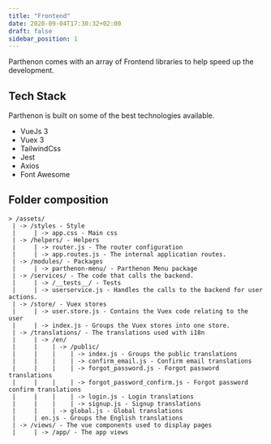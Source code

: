 ```yaml
---
title: "Frontend"
date: 2020-09-04T17:30:32+02:00
draft: false
sidebar_position: 1
---
```

Parthenon comes with an array of Frontend libraries to help speed up the development.

## Tech Stack

Parthenon is built on some of the best technologies available.

* VueJs 3
* Vuex 3
* TailwindCss
* Jest
* Axios
* Font Awesome

## Folder composition

```
> /assets/
 | -> /styles - Style
 |     | -> app.css - Main css
 | -> /helpers/ - Helpers
 |     | -> router.js - The router configuration
 |     | -> app.routes.js - The internal application routes.
 | -> /modules/ - Packages
 |     | -> parthenon-menu/ - Parthenon Menu package
 | -> /services/ - The code that calls the backend.
 |     | -> /__tests__/ - Tests
 |     | -> userservice.js - Handles the calls to the backend for user actions.
 | -> /store/ - Vuex stores
 |     | -> user.store.js - Contains the Vuex code relating to the user
 |     | -> index.js - Groups the Vuex stores into one store.
 | -> /translations/ - The translations used with i18n
 |     | -> /en/
 |     |    | -> /public/
 |     |    |    | -> index.js - Groups the public translations
 |     |    |    | -> confirm_email.js - Confirm email translations
 |     |    |    | -> forgot_password.js - Forgot password translations
 |     |    |    | -> forgot_password_confirm.js - Forgot password confirm translations
 |     |    |    | -> login.js - Login translations
 |     |    |    | -> signup.js - Signup translations   
 |     |    | -> global.js - Global translations
 |     | en.js - Groups the English translations
 | -> /views/ - The vue components used to display pages
 |     | -> /app/ - The app views
```
